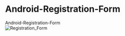 # Android-Registration-Form
Android-Registration-Form  
![Registration_Form](https://user-images.githubusercontent.com/124509173/230769911-e9af78b8-f436-4842-a27b-b80668a9dcee.png)
